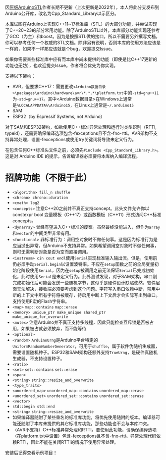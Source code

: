 因[原版ArduinoSTL](https://github.com/mike-matera/ArduinoSTL)作者长期不更新（上次更新是2022年），本人将此分支发布到Arduino公开库，改名为Cpp_Standard_Library以示区分。

本库试图在Arduino上实现C++11~17标准库（STL）的大部分功能，并尝试实现了C++20~23的部分常用功能。除了ArduinoSTL以外，本库部分功能实现还参考了GCC（为主）和boost。因为是按照STL做的接口，所以不需要另外撰写文档，你可以参考任何一个权威的STL文档。除非另有说明，否则本库的使用方法应该是一样的，如果不一样那应该就是个bug，欢迎提交Issue。

如果你需要某些标准库中应有而本库中尚未提供的功能（即使是比C++17更新的功能也无妨），也欢迎提交Issue，作者将会优先为你实现。

支持以下架构：
- AVR，但要求C++17：需要更改`<Arduino数据目录>\packages\arduino\hardware\avr\*.*.*\platform.txt`中的`-std=gnu++11`为`-std=gnu++17`。其中<Arduino数据目录>在Windows上通常是`%LOCALAPPDATA%\Arduino15`，在Linux上通常是`~/.arduino15`
- SAM
- ESP32（by Espressif Systems, not Arduino）

对于SAM和ESP32架构，如欲使用C++标准异常处理和运行时类型识别（RTTI, typeid），还需要确保编译选项包含-fexceptions且不含-fno-rtti。AVR架构不支持异常处理，设置-fexceptions或使用try关键词将导致未定义行为。

在包含任何C++标准头文件之前，必须先`#include <Cpp_Standard_Library.h>`。这是对 Arduino IDE 的提示，告诉编译器必须要将本库纳入编译流程。
# 招牌功能（不限于此）
- `<algorithm> fill_n shuffle`
- `<chrono> chrono::duration`
- `<cmath> log2`
- `<concepts>` 注意C++20之前并不真正支持concept。此头文件允许你以 constexpr bool 变量模板（C++17）或函数模板（C++11）形式访问C++标准concepts。
- `<dynarray>` 曾经有望进入C++标准的废案。虽然最终没能进入，但作为`array`和`vector`的中间类型非常有用。
- `<functional>` 非标准行为：调用空对象时不做任何事。这是因为标准行为是应当抛出异常，但Arduino不支持异常。如果希望调用空对象时不做任何事，则可无需判断对象是否为空而直接调用。
- `<iostream> cin cout endl`使用`Serial`实现标准输入输出流。但是，使用前仍必须手动`Serial.begin`以设置波特率。不应在`setup`函数之前的全局变量初始化阶段使用`Serial`，因为在`setup`被调用之前无法保证`Serial`已完成初始化，此时使用`Serial`是未定义行为。此外测试发现，对于SAM架构，串口刚完成初始化后可能会发送一些随机字节，这似乎是硬件设计缺陷使然，软件层面无法解决，接收端必须要考虑到这个问题。字符写入串口依赖中断，禁用中断的上下文中所有字符将被缓存，待启用中断上下文后才会实际写出到串口。支持使用F宏的Flash字符串。
- `<map>` `map::contains` `map::erase`
- `<memory> unique_ptr make_unique shared_ptr make_unique_for_overwrite`
- `<mutex>` 注意Arduino并不真正支持多线程，因此只能检查互斥锁是否被占用，如果被占就必须放弃，而不能等待
- `<optional>`
- `<random>` `ArduinoUrng`是Arduino平台特定的`UniformRandomNumberGenerator`，可用于`shuffle`，属于软件伪随机生成器，需要设置随机种子。ESP32和SAM架构还额外支持`TrueUrng`，是硬件真随机生成器，不支持设置种子。
- `<ratio>`
- `<set>` `set::contains` `set::erase`
- `<span>`
- `<string>` `string::resize_and_overwrite`
- `<type_traits>`
- `<unordered_map>` `unordered_map::contains` `unordered_map::erase`
- `<unordered_set>` `unordered_set::contains` `unordered_set::erase`
- `<vector>`
- `std::begin std::end`
- `<string>` `string::resize_and_overwrite`
- 如果编译器随附了某些重名的标准库功能，将优先使用随附的版本。编译器可能还随附了本库未提供的其它标准库功能，那些功能也不会与本库冲突。
- （AVR不支持）C++标准异常处理和RTTI。要使用此功能，请确保编译选项（在platform.txt中设置）包含-fexceptions且不含-fno-rtti。异常处理代码依赖RTTI，因此不能在关闭RTTI的情况下使用异常处理。

安装后记得查看示例项目！
